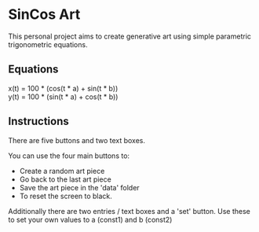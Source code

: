 # SinCos Art

This personal project aims to create generative art using simple parametric trigonometric equations.

## Equations

x(t) = 100 * (cos(t * a) + sin(t * b))  
y(t) = 100 * (sin(t * a) + cos(t * b))

## Instructions

There are five buttons and two text boxes.  

You can use the four main buttons to:
* Create a random art piece
* Go back to the last art piece
* Save the art piece in the 'data' folder
* To reset the screen to black.  

Additionally there are two entries / text boxes and a 'set' button. Use these to set your own values to a (const1) and b (const2)